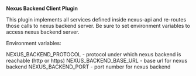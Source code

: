 **Nexus Backend Client Plugin**

This plugin implements all services defined inside nexus-api and re-routes those calls
to nexus backend server. Be sure to set environment variables to access nexus backend server.

Environment variables:

NEXUS_BACKEND_PROTOCOL - protocol under which nexus backend is reachable (http or https)
NEXUS_BACKEND_BASE_URL - base url for nexus backend
NEXUS_BACKEND_PORT - port number for nexus backend